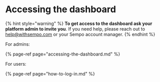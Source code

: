 # Accessing the dashboard

{% hint style="warning" %}
**To get access to the dashboard ask your platform admin to invite you**. If you need help, please reach out to [help@withsempo.com](mailto:help@withsempo.com) or your Sempo account manager.
{% endhint %}

For admins:

{% page-ref page="accessing-the-dashboard.md" %}

For users:

{% page-ref page="how-to-log-in.md" %}



